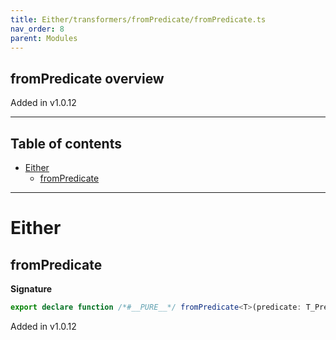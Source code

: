 ```yaml
---
title: Either/transformers/fromPredicate/fromPredicate.ts
nav_order: 8
parent: Modules
---
```


## fromPredicate overview

Added in v1.0.12

---

<h2 class="text-delta">Table of contents</h2>

- [Either](#either)
  - [fromPredicate](#frompredicate)

---

# Either

## fromPredicate

**Signature**

```ts
export declare function /*#__PURE__*/ fromPredicate<T>(predicate: T_Predicate<T>, errMessage: (value: T) => string)
```

Added in v1.0.12
